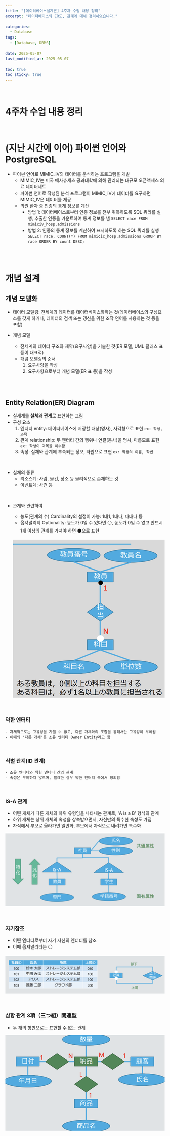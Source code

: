 ```yaml
---
title: "[데이터베이스설계론] 4주차 수업 내용 정리"
excerpt: "데이터베이스와 ER도, 관계에 대해 정리하였습니다."

categories:
  - Database
tags: 
  - [Database, DBMS]

date: 2025-05-07
last_modified_at: 2025-05-07

toc: true
toc_sticky: true
---
```


<br />

# 4주차 수업 내용 정리

<br />

# (지난 시간에 이어) 파이썬 언어와 PostgreSQL
- 파이썬 언어로 MIMIC_IV의 데이터를 분석하는 프로그램을 개발
	- MIMIC_IV는 미국 메사츄세츠 공과대학에 의해 관리되는 대규모 오픈액세스 의료 데이터세트
	- 파이썬 언어로 작성된 분석 프로그램이 MIMIC_IV에 데이터를 요구하면 MIMIC_IV은 데이터를 제공
	- 의원 환자 중 인종의 통계 정보를 계산
		- 방법 1: 데이터베이스로부터 인종 정보를 전부 취득하도록 SQL 쿼리를 실행, 추출한 인종을 카운트하여 통계 정보를 냄 `SELECT race FROM mimiciv_hosp.admissions`
		- 방법 2: 인종의 통계 정보를 계산하여 표시하도록 하는 SQL 쿼리를 실행 `SELECT race, COUNT(*) FROM mimicic_hosp.admissions GROUP BY race ORDER BY count DESC;`

<br />
<br />

# 개념 설계

## 개념 모델화
- 데이터 모델링: 전세계의 데이터를 데이터베이스화하는 것(데이터베이스의 구성요소를 갖게 하거나, 데이터의 검색 또는 갱신을 위한 조작 언어를 사용하는 것 등을 포함)

- 개념 모델
	- 전세계의 데이터 구조와 제약(요구사양)을 기술한 것(ER 모델, UML 클래스 표 등이 대표적)
	- 개념 모델링의 순서
		1. 요구사양을 작성
		2. 요구사항으로부터 개념 모델(ER 표 등)을 작성

<br />
<br />

## Entity Relation(ER) Diagram

- 실세계를 **실체**와 **관계**로 표현하는 그림
- 구성 요소
	1. 엔터티 entity: 데이터베이스에 저장할 대상(명사), 사각형으로 표현 `ex: 학생, 과목`
	2. 관계 relationship: 두 엔터티 간의 행위나 연결(동사)을 명시, 마름모로 표현 `ex: 학생이 과목을 이수함`
	3. 속성: 실체와 관계에 부속되는 정보, 타원으로 표현 `ex: 학생의 이름, 학번`

<br />

- 실체의 종류
	- 리소스계: 사람, 물건, 장소 등 물리적으로 존재하는 것
	- 이벤트계: 사건 등

<br />

- 관계와 관련하여
	- 농도(관계의 수) Cardinality의 설정이 가능: 1대1, 1대다, 다대다 등
	- 옵셔널리티 Optionality: 농도가 0일 수 있다면 ⚪️, 농도가 0일 수 없고 반드시 1개 이상의 관계를 가져야 하면 ⚫️으로 표현

	![](/attachments/database-04-01.png)

<br />

### 약한 엔터티
	- 자체적으로는 고유성을 가질 수 없고, 다른 개체와의 조합을 통해서만 고유성이 부여됨
	- 이때의 '다른 개체'를 소유 엔터티 Owner Entity라고 함

<br />

### 식별 관계(ID 관계)
	- 소유 엔터티와 약한 엔터티 간의 관계
	- 속성은 부여하지 않으며, 필요한 경우 약한 엔터티 측에서 정의함

<br />

### IS-A 관계
- 어떤 개체가 다른 개체의 하위 유형임을 나타내는 관계로, 'A is a B' 형식의 관계
- 하위 개체는 상위 개체의 속성을 상속받으면서, 자신만의 특수한 속성도 가짐
- 자식에서 부모로 올라가면 일반화, 부모에서 자식으로 내려가면 특수화

![](/attachments/database-04-02.png)

<br />

### 자기참조
- 어떤 엔터티로부터 자기 자신의 엔터티를 참조
- 이때 옵셔널리티는 ⚪️

![](/attachments/database-04-03.png)

<br />

### 삼항 관계 3項（三つ組）関連型
- 두 개의 항만으로는 표현할 수 없는 관계

![](/attachments/database-04-04.png)

<br />
<br />
